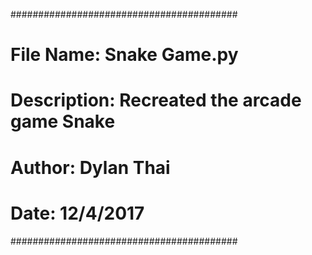 #########################################
# File Name: Snake Game.py
# Description: Recreated the arcade game Snake
# Author: Dylan Thai
# Date: 12/4/2017
#########################################
